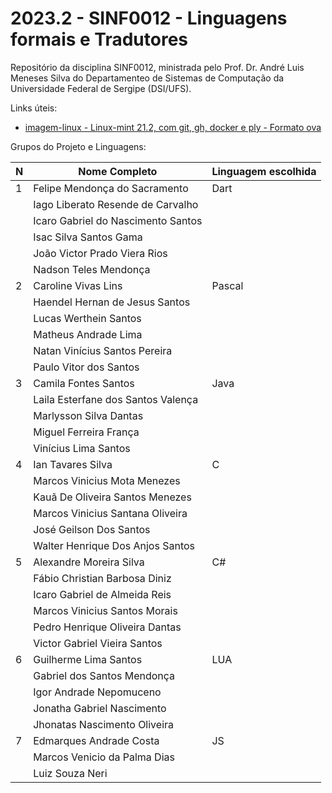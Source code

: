 # 2023.2 - SINF0012 - Linguagens formais e Tradutores

Repositório da disciplina SINF0012, ministrada pelo Prof. Dr. André Luis Meneses Silva do Departamenteo de Sistemas de Computação da Universidade Federal de Sergipe (DSI/UFS).           


Links úteis:

 - [imagem-linux - Linux-mint 21.2, com git, gh, docker e ply - Formato ova](https://drive.google.com/file/d/1fMQwl5DlUCSzIikqoLmL1btlwz3e1Zzn/view?usp=sharing)
 

Grupos do Projeto e Linguagens:


N|Nome Completo   | Linguagem escolhida
-|----------------|-------------------
1|Felipe Mendonça do Sacramento | Dart
&nbsp;|Iago Liberato Resende de Carvalho | &nbsp;
&nbsp;|Icaro Gabriel do Nascimento Santos |&nbsp;
&nbsp;|Isac Silva Santos Gama |&nbsp;
&nbsp;|João Victor Prado Viera Rios |&nbsp;
&nbsp;|Nadson Teles Mendonça |&nbsp;
2|Caroline Vivas Lins | Pascal
&nbsp;|Haendel Hernan de Jesus Santos | &nbsp;
&nbsp;|Lucas Werthein Santos | &nbsp;
&nbsp;|Matheus Andrade Lima | &nbsp;
&nbsp;|Natan Vinícius Santos Pereira | &nbsp;
&nbsp;|Paulo Vitor dos Santos | &nbsp;
3|Camila Fontes Santos| Java
&nbsp;|Laila Esterfane dos Santos Valença |&nbsp;
&nbsp;|Marlysson Silva Dantas| &nbsp;
&nbsp;|Miguel Ferreira França| &nbsp;
&nbsp;|Vinícius Lima Santos| &nbsp;
4|Ian Tavares Silva | C
&nbsp;|Marcos Vinicius Mota Menezes | &nbsp;
&nbsp;|Kauã De Oliveira Santos Menezes | &nbsp;
&nbsp;|Marcos Vinicius Santana Oliveira | &nbsp;
&nbsp;|José Geilson Dos Santos | &nbsp;
&nbsp;|Walter Henrique Dos Anjos Santos | &nbsp;
5| Alexandre Moreira Silva | C#
&nbsp;|Fábio Christian Barbosa Diniz | &nbsp;
&nbsp;|Icaro Gabriel de Almeida Reis | &nbsp;
&nbsp;|Marcos Vinicius Santos Morais |&nbsp; 
&nbsp;|Pedro Henrique Oliveira Dantas | &nbsp;
&nbsp;|Victor Gabriel Vieira Santos | &nbsp;
6|Guilherme Lima Santos | LUA
&nbsp;|Gabriel dos Santos Mendonça | &nbsp;
&nbsp;|Igor Andrade Nepomuceno | &nbsp;
&nbsp;|Jonatha Gabriel Nascimento | &nbsp;
&nbsp;|Jhonatas Nascimento Oliveira | &nbsp;
7|Edmarques Andrade Costa | JS
&nbsp;|Marcos Venicio da Palma Dias | &nbsp;
&nbsp;|Luiz Souza Neri | &nbsp;








